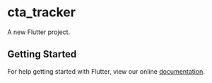 # cta_tracker

A new Flutter project.

## Getting Started

For help getting started with Flutter, view our online
[documentation](https://flutter.io/).
